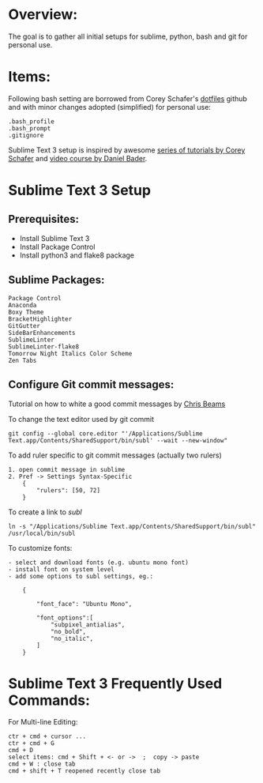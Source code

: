 

Overview:
========
The goal is to gather all initial setups for sublime, python, bash and git for personal use. 


Items:
=====
Following bash setting are borrowed from Corey Schafer's [dotfiles](https://github.com/CoreyMSchafer/dotfiles) github and with minor changes adopted (simplified) for personal use:

	.bash_profile
	.bash_prompt
	.gitignore


Sublime Text 3 setup is inspired by awesome [series of tutorials by 
Corey Schafer](https://www.youtube.com/watch?v=zVLJfrIwEP8&list=PL-osiE80TeTtHH8BZngXEsLPGotQxZa6z) and [video course by Daniel Bader](https://training.realpython.com/courses/sublime-python/).



Sublime Text 3 Setup 
====================

Prerequisites:
-------------
* Install Sublime Text 3
* Install Package Control 
* Install python3 and flake8 package 


Sublime Packages:
-----------------
	Package Control
	Anaconda
	Boxy Theme
	BracketHighlighter
	GitGutter
	SideBarEnhancements
	SublimeLinter
	SublimeLinter-flake8
	Tomorrow Night Italics Color Scheme
	Zen Tabs




Configure Git commit messages:
-----------------------------

Tutorial on how to white a good commit messages by [Chris Beams](https://chris.beams.io/posts/git-commit/)


To change the text editor used by git commit 
	
	git config --global core.editor "'/Applications/Sublime Text.app/Contents/SharedSupport/bin/subl' --wait --new-window"

To add ruler specific to git commit messages (actually two rulers)
	
	1. open commit message in sublime
	2. Pref -> Settings Syntax-Specific 
		{
			"rulers": [50, 72]
		}


To create a link to _subl_ 
	
	ln -s "/Applications/Sublime Text.app/Contents/SharedSupport/bin/subl" /usr/local/bin/subl


To customize fonts:

	- select and download fonts (e.g. ubuntu mono font)
	- install font on system level
	- add some options to subl settings, eg.:

		{

			"font_face": "Ubuntu Mono",

			"font_options":[
				"subpixel_antialias",
				"no_bold",
				"no_italic",
			]
		}





Sublime Text 3 Frequently Used Commands:
========================================
For Multi-line Editing:

	ctr + cmd + cursor ...
	ctr + cmd + G 
	cmd + D 
	select items: cmd + Shift + <- or ->  ;  copy -> paste 
	cmd + W : close tab
	cmd + shift + T reopened recently close tab

